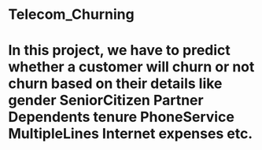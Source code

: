 # Telecom_Churning
# In this project, we have to predict whether a customer will churn or not churn based on their details like gender	SeniorCitizen	Partner	Dependents	tenure	PhoneService	MultipleLines	Internet expenses etc.
